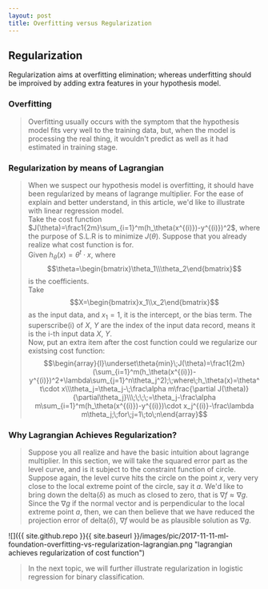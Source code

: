 ```yaml
---
layout: post
title: Overfitting versus Regularization
---
```


## Regularization
<p class="message">
Regularization aims at overfitting elimination; whereas underfitting should be improived by adding extra features in your hypothesis model.
</p>

### Overfitting

>Overfitting usually occurs with the symptom that the hypothesis model fits very well to the training data, but, when the model is processing the real thing, it wouldn't predict as well as it had estimated in training stage. 

### Regularization by means of Lagrangian

>When we suspect our hypothesis model is overfitting, it should have been regularized by means of lagrange multiplier.  For the ease of explain and better understand, in this article, we'd like to illustrate with linear regression model.  
>Take the cost function $J(\theta)=\frac1{2m}\sum_{i=1}^m(h_\theta(x^{(i)})-y^{(i)})^2$, where the purpose of S.L.R is to minimize $J(\theta)$.  Suppose that you already realize what cost function is for.  
>Given $h_\theta(x)=\theta^t\cdot x$, where $$\theta=\begin{bmatrix}\theta_1\\\theta_2\end{bmatrix}$$ is the coefficients.  
>Take $$X=\begin{bmatrix}x_1\\x_2\end{bmatrix}$$ as the input data, and $x_1=1$, it is the intercept, or the bias term.  The superscribe(i) of $X$, $Y$ are the index of the input data record, means it is the i-th input data $X$, $Y$.  
>Now, put an extra item after the cost function could we regularize our existsing cost function:  
>$$\begin{array}{l}\underset\theta{min}\;J(\theta)=\frac1{2m}(\sum_{i=1}^m(h_\theta(x^{(i)})-y^{(i)})^2+\lambda\sum_{j=1}^n\theta_j^2);\;where\;h_\theta(x)=\theta^t\cdot x\\\theta_j=\theta_j-\;\frac\alpha m\frac{\partial J(\theta)}{\partial\theta_j}\\\;\;\;\;=\theta_j-\frac\alpha m\sum_{i=1}^m(h_\theta(x^{(i)})-y^{(i)})\cdot x_j^{(i)}-\frac\lambda m\theta_j;\;for\;j=1\;to\;n\end{array}$$

### Why Lagrangian Achieves Regularization?

>Suppose you all realize and have the basic intuition about lagrange multiplier.  In this section, we will take the squared error part as the level curve, and is it subject to the constraint function of circle.  
>Suppose again, the level curve hits the circle on the point $x$, very very close to the local extreme point of the circle, say it $a$.  We'd like to bring down the delta($\delta$) as much as closed to zero, that is $\nabla f\approx\nabla g$.  
>Since the $\nabla g$ if the normal vector and is perpendicular to the local extreme point $a$, then, we can then believe that we have reduced the projection error of delta($\delta$), $\nabla f$ would be as plausible solution as $\nabla g$.

![]({{ site.github.repo }}{{ site.baseurl }}/images/pic/2017-11-11-ml-foundation-overfitting-vs-regularization-lagrangian.png "lagrangian achieves regularization of cost function")

>In the next topic, we will further illustrate regularization in logistic regression for binary classification.